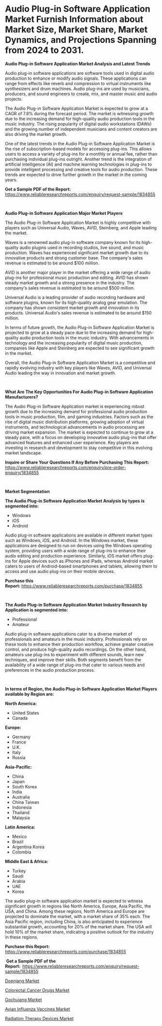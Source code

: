 <p><h1>Audio Plug-in Software Application Market Furnish Information about Market Size, Market Share, Market Dynamics, and Projections Spanning from 2024 to 2031.</h1></p><p><strong>Audio Plug-in Software Application Market Analysis and Latest Trends</strong></p>
<p><p>Audio plug-in software applications are software tools used in digital audio production to enhance or modify audio signals. These applications can range from effects like reverb and compression to virtual instruments like synthesizers and drum machines. Audio plug-ins are used by musicians, producers, and sound engineers to create, mix, and master music and audio projects.</p><p>The Audio Plug-in Software Application Market is expected to grow at a CAGR of 7.8% during the forecast period. The market is witnessing growth due to the increasing demand for high-quality audio production tools in the music industry. The rising popularity of digital audio workstations (DAWs) and the growing number of independent musicians and content creators are also driving the market growth.</p><p>One of the latest trends in the Audio Plug-in Software Application Market is the rise of subscription-based models for accessing plug-ins. This allows users to access a variety of plug-ins for a monthly or annual fee, rather than purchasing individual plug-ins outright. Another trend is the integration of artificial intelligence (AI) and machine learning technologies in plug-ins to provide intelligent processing and creative tools for audio production. These trends are expected to drive further growth in the market in the coming years.</p></p>
<p><strong>Get a Sample PDF of the Report:&nbsp;</strong> <a href="https://www.reliableresearchreports.com/enquiry/request-sample/1834855">https://www.reliableresearchreports.com/enquiry/request-sample/1834855</a></p>
<p>&nbsp;</p>
<p><strong>Audio Plug-in Software Application Major Market Players</strong></p>
<p><p>The Audio Plug-in Software Application Market is highly competitive with players such as Universal Audio, Waves, AVID, Steinberg, and Apple leading the market. </p><p>Waves is a renowned audio plug-in software company known for its high-quality audio plugins used in recording studios, live sound, and music production. Waves has experienced significant market growth due to its innovative products and strong customer base. The company's sales revenue is estimated to be around $100 million.</p><p>AVID is another major player in the market offering a wide range of audio plug-ins for professional music production and editing. AVID has shown steady market growth and a strong presence in the industry. The company's sales revenue is estimated to be around $500 million.</p><p>Universal Audio is a leading provider of audio recording hardware and software plugins, known for its high-quality analog gear emulation. The company has shown consistent market growth and innovation in its products. Universal Audio's sales revenue is estimated to be around $150 million.</p><p>In terms of future growth, the Audio Plug-in Software Application Market is projected to grow at a steady pace due to the increasing demand for high-quality audio production tools in the music industry. With advancements in technology and the increasing popularity of digital music production, companies like Apple and Steinberg are expected to see significant growth in the market.</p><p>Overall, the Audio Plug-in Software Application Market is a competitive and rapidly evolving industry with key players like Waves, AVID, and Universal Audio leading the way in innovation and market growth.</p></p>
<p>&nbsp;</p>
<p><strong>What Are The Key Opportunities For Audio Plug-in Software Application Manufacturers?</strong></p>
<p><p>The Audio Plug-in Software Application market is experiencing robust growth due to the increasing demand for professional audio production tools in music production, film, and gaming industries. Factors such as the rise of digital music distribution platforms, growing adoption of virtual instruments, and technological advancements in audio processing are driving market expansion. The market is expected to continue to grow at a steady pace, with a focus on developing innovative audio plug-ins that offer advanced features and enhanced user experience. Key players are investing in research and development to stay competitive in this evolving market landscape.</p></p>
<p><strong>Inquire or Share Your Questions If Any Before Purchasing This Report:</strong> <a href="https://www.reliableresearchreports.com/enquiry/pre-order-enquiry/1834855">https://www.reliableresearchreports.com/enquiry/pre-order-enquiry/1834855</a></p>
<p>&nbsp;</p>
<p><strong>Market Segmentation</strong></p>
<p><strong>The Audio Plug-in Software Application Market Analysis by types is segmented into:</strong></p>
<p><ul><li>Windows</li><li>iOS</li><li>Android</li></ul></p>
<p><p>Audio plug-in software applications are available in different market types such as Windows, iOS, and Android. In the Windows market, these applications are designed to run on devices using the Windows operating system, providing users with a wide range of plug-ins to enhance their audio editing and production experience. Similarly, iOS market offers plug-ins for Apple devices such as iPhones and iPads, whereas Android market caters to users of Android-based smartphones and tablets, allowing them to access and use audio plug-ins on their mobile devices.</p></p>
<p><strong>Purchase this Report:&nbsp;</strong><a href="https://www.reliableresearchreports.com/purchase/1834855">https://www.reliableresearchreports.com/purchase/1834855</a></p>
<p>&nbsp;</p>
<p><strong>The Audio Plug-in Software Application Market Industry Research by Application is segmented into:</strong></p>
<p><ul><li>Professional</li><li>Amateur</li></ul></p>
<p><p>Audio plug-in software applications cater to a diverse market of professionals and amateurs in the music industry. Professionals rely on these tools to enhance their production workflow, achieve greater creative control, and produce high-quality audio recordings. On the other hand, amateurs use plug-ins to experiment with different sounds, learn new techniques, and improve their skills. Both segments benefit from the availability of a wide range of plug-ins that cater to various needs and preferences in the audio production process.</p></p>
<p>&nbsp;</p>
<p><strong>In terms of Region, the Audio Plug-in Software Application Market Players available by Region are:</strong></p>
<p>
    <p> <strong> North America: </strong>
        <ul>
            <li>United States</li>
            <li>Canada</li>
        </ul>
        </p> 
    <p> <strong> Europe: </strong>
        <ul>
            <li>Germany</li>
            <li>France</li>
            <li>U.K.</li>
            <li>Italy</li>
            <li>Russia</li>
        </ul>
        </p> 
    <p> <strong> Asia-Pacific: </strong>
        <ul>
            <li>China</li>
            <li>Japan</li>
            <li>South Korea</li>
            <li>India</li>
            <li>Australia</li>
            <li>China Taiwan</li>
            <li>Indonesia</li>
            <li>Thailand</li>
            <li>Malaysia</li>
        </ul>
        </p> 
    <p> <strong> Latin America: </strong>
        <ul>
            <li>Mexico</li>
            <li>Brazil</li>
            <li>Argentina Korea</li>
            <li>Colombia</li>
        </ul>
        </p> 
    <p> <strong> Middle East & Africa: </strong>
        <ul>
            <li>Turkey</li>
            <li>Saudi</li>
            <li>Arabia</li>
            <li>UAE</li>
            <li>Korea</li>
        </ul>
    </p>
    </p>
<p><p>The audio plug-in software application market is expected to witness significant growth in regions like North America, Europe, Asia Pacific, the USA, and China. Among these regions, North America and Europe are projected to dominate the market, with a market share of 35% each. The Asia Pacific region, including China, is also anticipated to experience substantial growth, accounting for 20% of the market share. The USA will hold 10% of the market share, indicating a positive outlook for the industry in these regions.</p></p>
<p><strong>Purchase this Report: </strong><a href="https://www.reliableresearchreports.com/purchase/1834855">https://www.reliableresearchreports.com/purchase/1834855</a></p>
<p>&nbsp;<strong>Get a Sample PDF of the Report:&nbsp;&nbsp;</strong><a href="https://www.reliableresearchreports.com/enquiry/request-sample/1834855">https://www.reliableresearchreports.com/enquiry/request-sample/1834855</a></p>
<p><strong></strong></p>
<p><p><a href="https://issuu.com/reportprime-2/docs/doenjang-market-size-2030.pptx">Doenjang Market</a></p><p><a href="https://medium.com/@jamesvasquez75/colorectal-cancer-drugs-market-trends-forecast-and-competitive-analysis-to-2031-b37f341e6cc9">Colorectal Cancer Drugs Market</a></p><p><a href="https://issuu.com/reportprime-2/docs/gochujang-market-size-2030.pptx">Gochujang Market</a></p><p><a href="https://medium.com/@jamesvasquez75/decoding-avian-influenza-vaccines-market-metrics-market-share-trends-and-growth-patterns-f881585b8954">Avian Influenza Vaccines Market</a></p><p><a href="https://medium.com/@natlockman/radiation-therapy-devices-market-exploring-market-share-market-trends-and-future-growth-3ce3a9722c0d">Radiation Therapy Devices Market</a></p></p>